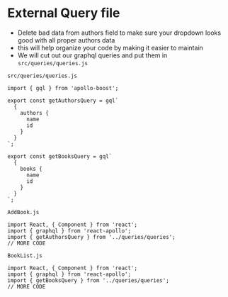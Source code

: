 # External Query file
* Delete bad data from authors field to make sure your dropdown looks good with all proper authors data
* this will help organize your code by making it easier to maintain
* We will cut out our graphql queries and put them in `src/queries/queries.js`

`src/queries/queries.js`

```
import { gql } from 'apollo-boost';

export const getAuthorsQuery = gql`
  {
    authors {
      name
      id
    }
  }
`;

export const getBooksQuery = gql`
  {
    books {
      name
      id
    }
  }
`;
```

`AddBook.js`

```
import React, { Component } from 'react';
import { graphql } from 'react-apollo';
import { getAuthorsQuery } from '../queries/queries';
// MORE CODE
```

`BookList.js`

```
import React, { Component } from 'react';
import { graphql } from 'react-apollo';
import { getBooksQuery } from '../queries/queries';
// MORE CODE
```

